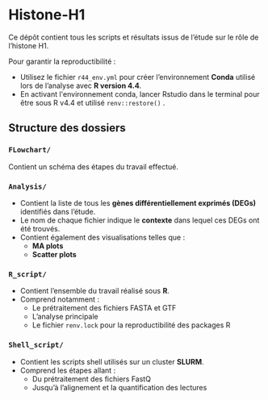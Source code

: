 # Histone-H1

Ce dépôt contient tous les scripts et résultats issus de l’étude sur le rôle de l’histone H1.

Pour garantir la reproductibilité :
- Utilisez le fichier `r44_env.yml` pour créer l’environnement **Conda** utilisé lors de l’analyse avec **R version 4.4**. 
- En activant l'environnement conda, lancer Rstudio dans le terminal pour être sous R v4.4 et utilisé `renv::restore()` .

## Structure des dossiers

### `FLowchart/`
Contient un schéma des étapes du travail effectué.

### `Analysis/`

- Contient la liste de tous les **gènes différentiellement exprimés (DEGs)** identifiés dans l’étude.
- Le nom de chaque fichier indique le **contexte** dans lequel ces DEGs ont été trouvés.
- Contient également des visualisations telles que :
  - **MA plots**
  - **Scatter plots**

### `R_script/`

- Contient l’ensemble du travail réalisé sous **R**.
- Comprend notamment :
  - Le prétraitement des fichiers FASTA et GTF
  - L’analyse principale
  - Le fichier `renv.lock` pour la reproductibilité des packages R

### `Shell_script/`

- Contient les scripts shell utilisés sur un cluster **SLURM**.
- Comprend les étapes allant :
  - Du prétraitement des fichiers FastQ
  - Jusqu’à l’alignement et la quantification des lectures

